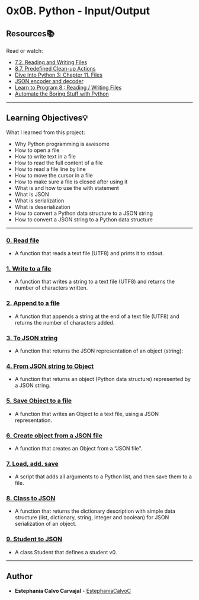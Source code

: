 # 0x0B. Python - Input/Output

## Resources:books:
Read or watch:
* [7.2. Reading and Writing Files](https://intranet.hbtn.io/rltoken/c5ypFfQwcM-SZ-7tr3WuxA)
* [8.7. Predefined Clean-up Actions](https://intranet.hbtn.io/rltoken/1wqMFejKqBva-Lxws0lftw)
* [Dive Into Python 3: Chapter 11. Files](https://intranet.hbtn.io/rltoken/8aSPOpBZj9B1DB6GfoEWfg)
* [JSON encoder and decoder](https://intranet.hbtn.io/rltoken/XBqM3BrA_rUBw6DXw4X98Q)
* [Learn to Program 8 : Reading / Writing Files](https://intranet.hbtn.io/rltoken/derf9VLFVDnSgX2n-drwnw)
* [Automate the Boring Stuff with Python](https://intranet.hbtn.io/rltoken/Y77h8aeRoljlN643yKfdTg)

---
## Learning Objectives:bulb:
What I learned from this project:

* Why Python programming is awesome
* How to open a file
* How to write text in a file
* How to read the full content of a file 
* How to read a file line by line
* How to move the cursor in a file
* How to make sure a file is closed after using it
* What is and how to use the with statement
* What is JSON
* What is serialization
* What is deserialization
* How to convert a Python data structure to a JSON string 
* How to convert a JSON string to a Python data structure

---

### [0. Read file](./0-read_file.py)
* A function that reads a text file (UTF8) and prints it to stdout.


### [1. Write to a file](./1-write_file.py)
* A function that writes a string to a text file (UTF8) and returns the number of characters written.


### [2. Append to a file](./2-append_write.py)
* A function that appends a string at the end of a text file (UTF8) and returns the number of characters added.


### [3. To JSON string](./3-to_json_string.py)
* A function that returns the JSON representation of an object (string):


### [4. From JSON string to Object](./4-from_json_string.py)
* A function that returns an object (Python data structure) represented by a JSON string.


### [5. Save Object to a file](./5-save_to_json_file.py)
* A function that writes an Object to a text file, using a JSON representation.


### [6. Create object from a JSON file](./6-load_from_json_file.py)
* A function that creates an Object from a “JSON file”.


### [7. Load, add, save](./7-add_item.py)
* A script that adds all arguments to a Python list, and then save them to a file.


### [8. Class to JSON](./8-class_to_json.py)
* A function that returns the dictionary description with simple data structure (list, dictionary, string, integer and boolean) for JSON serialization of an object.


### [9. Student to JSON](./9-student.py)
* A class Student that defines a student v0.

<!--
### [10. Student to JSON with filter](./10-student.py)
* Write a class Student that defines a student by: (based on 9-student.py)


### [11. Student to disk and reload](./11-student.py)
* Write a class Student that defines a student by: (based on 10-student.py)


### [12. Pascal's Triangle](./12-pascal_triangle.py)
* Technical interview preparation: 


### [13. Search and update](./100-append_after.py)
* Write a function that inserts a line of text to a file, after each line containing a specific string (see example):


### [14. Log parsing](./101-stats.py)
* Write a script that reads stdin line by line and computes metrics:


### [15. Hack the VM](./read_write_heap.py)
* Write a script that finds a string in the heap of a running process, and replaces it.
-->
---

## Author
* **Estephania Calvo Carvajal** - [EstephaniaCalvoC](https://github.com/EstephaniaCalvoC)